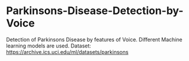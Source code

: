 # Parkinsons-Disease-Detection-by-Voice

Detection of Parkinsons Disease by features of Voice. Different Machine learning models are used. 
Dataset: https://archive.ics.uci.edu/ml/datasets/parkinsons

